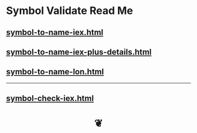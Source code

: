 
# Symbol Validate Read Me

## [symbol-to-name-iex.html]( #symbol-validate/symbol-to-name-iex.html )

## [symbol-to-name-iex-plus-details.html]( #symbol-validate/symbol-to-name-iex-plus-details.html )

## [symbol-to-name-lon.html]( #symbol-validate/symbol-to-name-lon.html )

***

## [symbol-check-iex.html]( #symbol-validate/symbol-check-iex.html )





# <center><a href=javascript:window.scrollTo(0,0); style=text-decoration:none; > ❦ </a></center>

